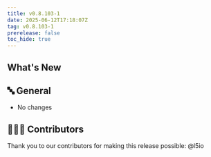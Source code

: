 ```yaml
---
title: v0.8.103-1
date: 2025-06-12T17:18:07Z
tag: v0.8.103-1
prerelease: false
toc_hide: true
---
```


## What's New
## 🔤 General
* No changes

## 👨🏽‍💻 Contributors

Thank you to our contributors for making this release possible:
@l5io
